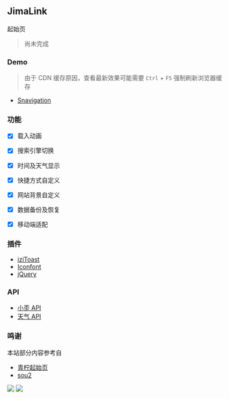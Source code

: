 <p>
<strong><h2>JimaLink</h2></strong>
起始页
</p>


>尚未完成

### Demo
>由于 CDN 缓存原因，查看最新效果可能需要 `Ctrl` + `F5` 强制刷新浏览器缓存

- [Snavigation](https://snavigation.vercel.app/)

### 功能

- [x] 载入动画
- [x] 搜索引擎切换
- [x] 时间及天气显示
- [x] 快捷方式自定义
- [x] 网站背景自定义
- [x] 数据备份及恢复
- [x] 移动端适配


### 插件

* [iziToast](https://izitoast.marcelodolza.com/)
* [Iconfont](https://www.iconfont.cn/)
* [jQuery](https://jquery.com/)

### API

* [小歪 API](https://api.ixiaowai.cn/)
* [天气 API](https://www.tianqiapi.com/)

### 鸣谢

本站部分内容参考自

* [青柠起始页](https://limestart.cn/)
* [sou2](https://github.com/yeetime/sou2/)

<a title="SSL" target="_blank" href="https://myssl.com/seal/detail?domain=blog.imsyy.top"><img src="https://img.shields.io/badge/MySSL-安全认证-brightgreen"></a>&nbsp;<a title="CDN" target="_blank" href="https://cdnjs.com/"><img src="https://img.shields.io/badge/CDN-Cloudflare-blue">
